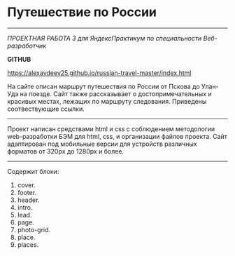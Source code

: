 # **Путешествие по России** 
 
 ------------------------ 

_ПРОЕКТНАЯ РАБОТА 3 для ЯндексПрактикум по специальности Веб-разработчик_  

**GITHUB**

https://alexavdeev25.github.io/russian-travel-master/index.html

На сайте описан маршрут путешествия по России от Пскова до Улан-Удэ на поезде. Сайт также рассказывает о достопримечательных и красивых местах, лежащих по маршруту следования. Приведены соотвествующие ссылки. 
 
 ------------------------ ------------------------ ------------------------ ------------------------ ------------------------ 
 
Проект написан средствами html и css с соблюдением методологии web-разработки БЭМ для html, css, и организации файлов проекта. 
Сайт адаптирован под мобильные версии для устройств различных форматов от 320pх до 1280px и более.
 
 ------------------------ ------------------------ ------------------------ ------------------------ ------------------------ 
 
Содержит блоки: 
1. cover.
2. footer.
3. header.
4. intro.
5. lead.
6. page.
7. photo-grid.
8. place.
9. places.

 
